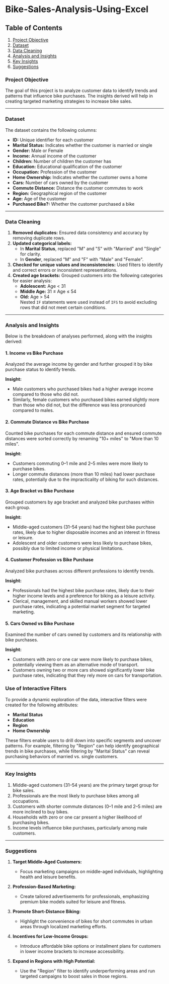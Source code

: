 # Bike-Sales-Analysis-Using-Excel

## Table of Contents
1. [Project Objective](#project-objective)
2. [Dataset](#dataset)
3. [Data Cleaning](#data-cleaning)
4. [Analysis and Insights](#analysis-and-insights)
5. [Key Insights](#key-insights)
6. [Suggestions](#suggestions)


### **Project Objective**  
The goal of this project is to analyze customer data to identify trends and patterns that influence bike purchases. The insights derived will help in creating targeted marketing strategies to increase bike sales.


---

### **Dataset**  
The dataset contains the following columns:  
- **ID:** Unique identifier for each customer  
- **Marital Status:** Indicates whether the customer is married or single  
- **Gender:** Male or Female  
- **Income:** Annual income of the customer  
- **Children:** Number of children the customer has  
- **Education:** Educational qualification of the customer  
- **Occupation:** Profession of the customer  
- **Home Ownership:** Indicates whether the customer owns a home  
- **Cars:** Number of cars owned by the customer  
- **Commute Distance:** Distance the customer commutes to work  
- **Region:** Geographical region of the customer  
- **Age:** Age of the customer  
- **Purchased Bike?:** Whether the customer purchased a bike  



---

### **Data Cleaning**  
1. **Removed duplicates:** Ensured data consistency and accuracy by removing duplicate rows.  
2. **Updated categorical labels:**  
   - In **Marital Status**, replaced "M" and "S" with "Married" and "Single" for clarity.  
   - In **Gender**, replaced "M" and "F" with "Male" and "Female".  
3. **Checked for unique values and inconsistencies:** Used filters to identify and correct errors or inconsistent representations.  
4. **Created age brackets:** Grouped customers into the following categories for easier analysis:  
   - **Adolescent:** Age < 31  
   - **Middle Age:** 31 ≤ Age ≤ 54  
   - **Old:** Age > 54  
   Nested `IF` statements were used instead of `IFS` to avoid excluding rows that did not meet certain conditions.

---

### **Analysis and Insights**  
Below is the breakdown of analyses performed, along with the insights derived:

#### 1. **Income vs Bike Purchase**  
Analyzed the average income by gender and further grouped it by bike purchase status to identify trends.  

**Insight:**  
- Male customers who purchased bikes had a higher average income compared to those who did not.  
- Similarly, female customers who purchased bikes earned slightly more than those who did not, but the difference was less pronounced compared to males.  



#### 2. **Commute Distance vs Bike Purchase**   
Counted bike purchases for each commute distance and ensured commute distances were sorted correctly by renaming "10+ miles" to "More than 10 miles".  

**Insight:**  
- Customers commuting 0–1 mile and 2–5 miles were more likely to purchase bikes.  
- Longer commute distances (more than 10 miles) had lower purchase rates, potentially due to the impracticality of biking for such distances.  



#### 3. **Age Bracket vs Bike Purchase**   
Grouped customers by age bracket and analyzed bike purchases within each group.  

**Insight:**  
- Middle-aged customers (31–54 years) had the highest bike purchase rates, likely due to higher disposable incomes and an interest in fitness or leisure.  
- Adolescent and older customers were less likely to purchase bikes, possibly due to limited income or physical limitations.  



#### 4. **Customer Profession vs Bike Purchase**   
Analyzed bike purchases across different professions to identify trends.  

**Insight:**  
- Professionals had the highest bike purchase rates, likely due to their higher income levels and a preference for biking as a leisure activity.  
- Clerical, management, and skilled manual workers showed lower purchase rates, indicating a potential market segment for targeted marketing.  



#### 5. **Cars Owned vs Bike Purchase**   
Examined the number of cars owned by customers and its relationship with bike purchases.  

**Insight:**  
- Customers with zero or one car were more likely to purchase bikes, potentially viewing them as an alternative mode of transport.  
- Customers owning two or more cars showed significantly lower bike purchase rates, indicating that they rely more on cars for transportation.  



### **Use of Interactive Filters**  
To provide a dynamic exploration of the data, interactive filters were created for the following attributes:  
- **Marital Status**  
- **Education**  
- **Region**  
- **Home Ownership**  

These filters enable users to drill down into specific segments and uncover patterns. For example, filtering by "Region" can help identify geographical trends in bike purchases, while filtering by "Marital Status" can reveal purchasing behaviors of married vs. single customers.

---

### **Key Insights**  
1. Middle-aged customers (31–54 years) are the primary target group for bike sales.  
2. Professionals are the most likely to purchase bikes among all occupations.  
3. Customers with shorter commute distances (0–1 mile and 2–5 miles) are more inclined to buy bikes.  
4. Households with zero or one car present a higher likelihood of purchasing bikes.  
5. Income levels influence bike purchases, particularly among male customers.  

---

### **Suggestions**  
1. **Target Middle-Aged Customers:**  
   - Focus marketing campaigns on middle-aged individuals, highlighting health and leisure benefits.  

2. **Profession-Based Marketing:**  
   - Create tailored advertisements for professionals, emphasizing premium bike models suited for leisure and fitness.  

3. **Promote Short-Distance Biking:**  
   - Highlight the convenience of bikes for short commutes in urban areas through localized marketing efforts.  

4. **Incentives for Low-Income Groups:**  
   - Introduce affordable bike options or installment plans for customers in lower income brackets to increase accessibility.  

5. **Expand in Regions with High Potential:**  
   - Use the "Region" filter to identify underperforming areas and run targeted campaigns to boost sales in those regions.


